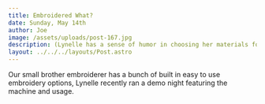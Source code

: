 ```yaml
---
title: Embroidered What?
date: Sunday, May 14th
author: Joe
image: /assets/uploads/post-167.jpg
description: (Lynelle has a sense of humor in choosing her materials for embroidering!)
layout: ../../../layouts/Post.astro
---
```


Our small brother embroiderer has a bunch of built in easy to use embroidery options, Lynelle recently ran a demo night featuring the machine and usage.

